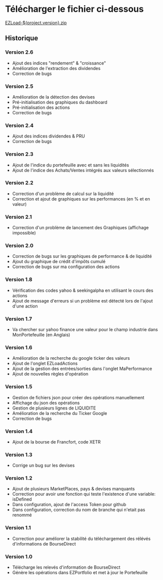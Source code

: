 # Télécharger le fichier ci-dessous

<a href="https://github.com/pemily/EZLoad-src/raw/main/release/${project.version}/EZLoad-${project.version}.zip" download>EZLoad-${project.version}.zip</a>


## Historique 
### Version 2.6
* Ajout des indices "rendement" & "croissance"
* Amélioration de l'extraction des dividendes
* Correction de bugs

### Version 2.5
* Amélioration de la détection des devises
* Pré-initialisation des graphiques du dashboard
* Pré-initialisation des actions
* Correction de bugs

### Version 2.4
* Ajout des indices dividendes & PRU
* Correction de bugs

### Version 2.3
* Ajout de l'indice du portefeuille avec et sans les liquidités
* Ajout de l'indice des Achats/Ventes intégrés aux valeurs sélectionnés

### Version 2.2
* Correction d'un problème de calcul sur la liquidité
* Correction et ajout de graphiques sur les performances (en % et en valeur) 

### Version 2.1
* Correction d'un problème de lancement des Graphiques (affichage impossible)

### Version 2.0
* Correction de bugs sur les graphiques de performance & de liquidité
* Ajout du graphique de crédit d'impôts cumulé
* Correction de bugs sur ma configuration des actions 

### Version 1.8
* Vérification des codes yahoo & seekingalpha en utilisant le cours des actions
* Ajout de message d'erreurs si un problème est détecté lors de l'ajout d'une action

### Version 1.7
* Va chercher sur yahoo finance une valeur pour le champ industrie dans MonPortefeuille (en Anglais)

### Version 1.6
* Amélioration de la recherche du google ticker des valeurs
* Ajout de l'onglet EZLoadActions
* Ajout de la gestion des entrées/sorties dans l'onglet MaPerformance
* Ajout de nouvelles règles d'opération

### Version 1.5
* Gestion de fichiers json pour créer des opérations manuellement
* Affichage du json des opérations 
* Gestion de plusieurs lignes de LIQUIDITE
* Amélioration de la recherche du Ticker Google
* Correction de bugs

### Version 1.4
* Ajout de la bourse de Francfort, code XETR

### Version 1.3
* Corrige un bug sur les devises

### Version 1.2
* Ajout de plusieurs MarketPlaces, pays & devises manquants
* Correction pour avoir une fonction qui teste l'existence d'une variable: isDefined
* Dans configuration, ajout de l'access Token pour github
* Dans configuration, correction du nom de branche qui n'etait pas renommé


### Version 1.1
* Correction pour améliorer la stabilité du téléchargement des rélévés d'informations de BourseDirect 

 
### Version 1.0
* Télécharge les relevés d'information de BourseDirect
* Génère les opérations dans EZPortfolio et met à jour le Portefeuille


